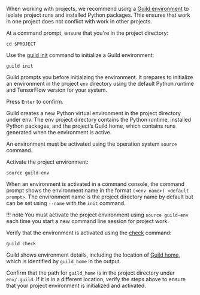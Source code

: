 When working with projects, we recommend using a [Guild
environment](term:environment) to isolate project runs and installed
Python packages.  This ensures that work in one project does not
conflict with work in other projects.

At a command prompt, ensure that you're in the project directory:

``` command
cd $PROJECT
```

Use the [guild init](cmd:init) command to initialize a Guild
environment:

``` command
guild init
```

Guild prompts you before initialzing the environment. It prepares to
initialize an environment in the project `env` directory using the
default Python runtime and TensorFlow version for your system.

Press `Enter` to confirm.

Guild creates a new Python virtual environment in the project
directory under env. The env project directory contains the Python
runtime, installed Python packages, and the project’s Guild home,
which contains runs generated when the environment is active.

An environment must be activated using the operation system `source`
command.

Activate the project environment:

``` command
source guild-env
```

When an environment is activated in a command console, the command
prompt shows the environment name in the format `(<env name>) <default
prompt>`. The environment name is the project directory name by
default but can be set using `--name` with the `init` command.

!!! note
    You must activate the project environment using ``source
    guild‑env`` each time you start a new command line session for
    project work.

Verify that the environment is activated using the [check](cmd:check)
command:

``` command
guild check
```

Guild shows environment details, including the location of [Guild
home](term:guild-home), which is identified by `guild_home` in the
output.

Confirm that the path for `guild_home` is in the project directory
under `env/.guild`. If it is in a different location, verify the steps
above to ensure that your project environment is initialized and
activated.

